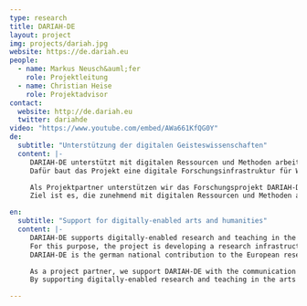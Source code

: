 ```yaml
---
type: research
title: DARIAH-DE
layout: project
img: projects/dariah.jpg
website: https://de.dariah.eu
people:
  - name: Markus Neusch&auml;fer
    role: Projektleitung
  - name: Christian Heise
    role: Projektadvisor
contact:
  website: http://de.dariah.eu
  twitter: dariahde
video: "https://www.youtube.com/embed/AWa661KfQG0Y"
de:
  subtitle: "Unterstützung der digitalen Geisteswissenschaften"
  content: |-
     DARIAH-DE unterstützt mit digitalen Ressourcen und Methoden arbeitende Geistes- und KulturwissenschaftlerInnen in Forschung und Lehre.
     Dafür baut das Projekt eine digitale Forschungsinfrastruktur für Werkzeuge und Forschungsdaten auf und entwickelt Materialien für Lehre und Weiterbildung im Bereich der Digital Humanities (DH).

     Als Projektpartner unterstützen wir das Forschungsprojekt DARIAH-DE bei der Kommunikation und Dissemination rund um Ausrichtung, Inhalte und Ergebnisse der digitalen Geisteswissenschaften (Digital Humanities).
     Ziel ist es, die zunehmend mit digitalen Ressourcen und Methoden arbeitenden Geistes- und Kulturwissenschaftler in Forschung und Lehre zu betreuen und so die Nutzung von digitalen Inhalten, Ressourcen, Werkzeugen und offenen Forschungsinfrastrukturen zu fördern.

en:
  subtitle: "Support for digitally-enabled arts and humanities"
  content: |-
     DARIAH-DE supports digitally-enabled research and teaching in the arts and humanities.
     For this purpose, the project is developing a research infrastructure in support of service and research data as well as materials for research and teaching in the Digital Humanities.
     DARIAH-DE is the german national contribution to the European research infrastructure "DARIAH-EU - Digital Research Infrastructure for the Arts and Humanities" within the framework of ESFRI.

     As a project partner, we support DARIAH-DE with the communication and dissemination of the allignment, content, and results of the digital humanities.
     By supporting digitally-enabled research and teaching in the arts and humanities, we hope to further the progression of the field and thereby the use of digital content, ressources, tools, and open research infrastructures.

---
```

